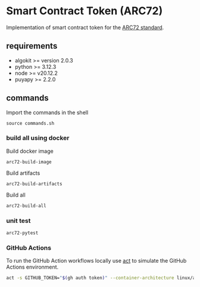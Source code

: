 # Smart Contract Token (ARC72)

Implementation of smart contract token for the [ARC72 standard](https://arc.algorand.foundation/ARCs/arc-0072).

## requirements

- algokit >= version 2.0.3
- python >= 3.12.3
- node >= v20.12.2
- puyapy >= 2.2.0

## commands

Import the commands in the shell

```shell
source commands.sh
```

### build all using docker

Build docker image

```shell
arc72-build-image
```
 
Build artifacts

```shell
arc72-build-artifacts
```

Build all
  
```shell
arc72-build-all
```

### unit test

```shell
arc72-pytest
```

### GitHub Actions

To run the GitHub Action workflows locally use [act](https://github.com/nektos/act) to simulate the GitHub Actions environment.

```bash
act -s GITHUB_TOKEN="$(gh auth token)" --container-architecture linux/amd64
```